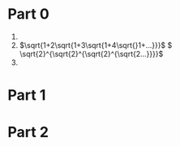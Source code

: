 # Part 0
 1. 
 2. $\sqrt{1+2\sqrt{1+3\sqrt{1+4\sqrt{}1+...}}}$
    $ \sqrt{2}^{\sqrt{2}^{\sqrt{2}^{\sqrt{2...}}}}$
 3.
# Part 1
# Part 2
